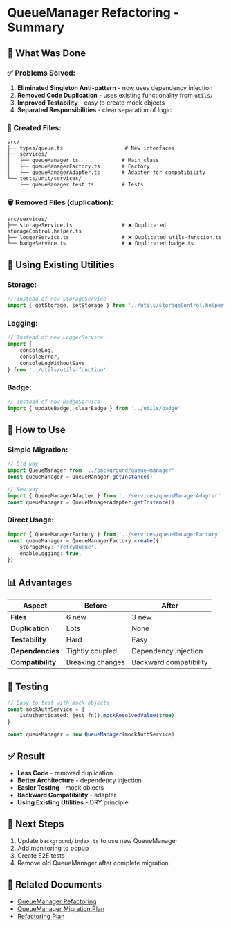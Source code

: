 # QueueManager Refactoring - Summary

## 🎯 What Was Done

### ✅ Problems Solved:

1. **Eliminated Singleton Anti-pattern** - now uses dependency injection
2. **Removed Code Duplication** - uses existing functionality from `utils/`
3. **Improved Testability** - easy to create mock objects
4. **Separated Responsibilities** - clear separation of logic

### 📁 Created Files:

```
src/
├── types/queue.ts                    # New interfaces
├── services/
│   ├── queueManager.ts              # Main class
│   ├── queueManagerFactory.ts       # Factory
│   └── queueManagerAdapter.ts       # Adapter for compatibility
└── tests/unit/services/
    └── queueManager.test.ts         # Tests
```

### 🗑️ Removed Files (duplication):

```
src/services/
├── storageService.ts                # ❌ Duplicated storageControl.helper.ts
├── loggerService.ts                 # ❌ Duplicated utils-function.ts
└── badgeService.ts                  # ❌ Duplicated badge.ts
```

## 🔧 Using Existing Utilities

### Storage:

```typescript
// Instead of new StorageService
import { getStorage, setStorage } from '../utils/storageControl.helper'
```

### Logging:

```typescript
// Instead of new LoggerService
import {
    consoleLog,
    consoleError,
    consoleLogWithoutSave,
} from '../utils/utils-function'
```

### Badge:

```typescript
// Instead of new BadgeService
import { updateBadge, clearBadge } from '../utils/badge'
```

## 🚀 How to Use

### Simple Migration:

```typescript
// Old way
import QueueManager from '../background/queue-manager'
const queueManager = QueueManager.getInstance()

// New way
import { QueueManagerAdapter } from '../services/queueManagerAdapter'
const queueManager = QueueManagerAdapter.getInstance()
```

### Direct Usage:

```typescript
import { QueueManagerFactory } from '../services/queueManagerFactory'
const queueManager = QueueManagerFactory.create({
    storageKey: 'retryQueue',
    enableLogging: true,
})
```

## 📊 Advantages

| Aspect            | Before           | After                  |
| ----------------- | ---------------- | ---------------------- |
| **Files**         | 6 new            | 3 new                  |
| **Duplication**   | Lots             | None                   |
| **Testability**   | Hard             | Easy                   |
| **Dependencies**  | Tightly coupled  | Dependency Injection   |
| **Compatibility** | Breaking changes | Backward compatibility |

## 🧪 Testing

```typescript
// Easy to test with mock objects
const mockAuthService = {
    isAuthenticated: jest.fn().mockResolvedValue(true),
}

const queueManager = new QueueManager(mockAuthService)
```

## ✅ Result

- **Less Code** - removed duplication
- **Better Architecture** - dependency injection
- **Easier Testing** - mock objects
- **Backward Compatibility** - adapter
- **Using Existing Utilities** - DRY principle

## 🎯 Next Steps

1. Update `background/index.ts` to use new QueueManager
2. Add monitoring to popup
3. Create E2E tests
4. Remove old QueueManager after complete migration

## 🔗 Related Documents

- [QueueManager Refactoring](./queue-manager-refactoring.md)
- [QueueManager Migration Plan](./queue-manager-migration-plan.md)
- [Refactoring Plan](./refactoring-plan.md)

